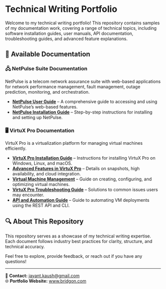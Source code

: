 # Technical Writing Portfolio

Welcome to my technical writing portfolio! This repository contains samples of my documentation work, covering a range of technical topics, including software installation guides, user manuals, API documentation, troubleshooting guides, and advanced feature explanations.

## 📂 Available Documentation

### 🖧 NetPulse Suite Documentation
NetPulse is a telecom network assurance suite with web-based applications for network performance management, fault management, outage prediction, monitoring, and orchestration.

- **[NetPulse User Guide](work_samples/EAA/userguide.md)** – A comprehensive guide to accessing and using NetPulse’s web-based features.
- **[NetPulse Installation Guide](work_samples/EAA/index.md)** – Step-by-step instructions for installing and setting up NetPulse.

### 🖥️ VirtuX Pro Documentation
VirtuX Pro is a virtualization platform for managing virtual machines efficiently.

- **[VirtuX Pro Installation Guide](work_samples/VirtuX-Pro-UserGuide/docs/installation.md)** – Instructions for installing VirtuX Pro on Windows, Linux, and macOS.
- **[Advanced Features in VirtuX Pro](work_samples/VirtuX-Pro-UserGuide/docs/virtux_pro_advanced_features.md)** – Details on snapshots, high availability, and cloud integration.
- **[Virtual Machine Management](work_samples/VirtuX-Pro-UserGuide/docs/vm-management.md)** – Guide on creating, configuring, and optimizing virtual machines.
- **[VirtuX Pro Troubleshooting Guide](work_samples/VirtuX-Pro-UserGuide/docs/troubleshooting.md)** – Solutions to common issues users may encounter.
- **[API and Automation Guide](work_samples/VirtuX-Pro-UserGuide/docs/api-automation.md)** – Guide to automating VM deployments using the REST API and CLI.

## 🔍 About This Repository
This repository serves as a showcase of my technical writing expertise. Each document follows industry best practices for clarity, structure, and technical accuracy.

Feel free to explore, provide feedback, or reach out if you have any questions!

---

📧 **Contact:** jayant.kaush@gmail.com  
🌐 **Portfolio Website:** www.bridgon.com  
